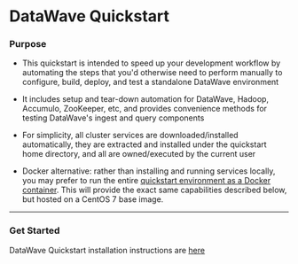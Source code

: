 # DataWave Quickstart

### Purpose

* This quickstart is intended to speed up your development workflow by automating
the steps that you'd otherwise need to perform manually to configure, build, deploy, 
and test a standalone DataWave environment

* It includes setup and tear-down automation for DataWave, Hadoop, Accumulo,
ZooKeeper, etc, and provides convenience methods for testing DataWave's
ingest and query components

* For simplicity, all cluster services are downloaded/installed automatically,
they are extracted and installed under the quickstart home directory, and all
are owned/executed by the current user

* Docker alternative: rather than installing and running services locally, you may prefer
to run the entire [quickstart environment as a Docker container](docker/standalone/README.md). This will
provide the exact same capabilities described below, but hosted on a CentOS 7 base image.

---

### Get Started

DataWave Quickstart installation instructions are [here](https://code.nsa.gov/datawave/docs/quickstart)
